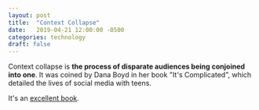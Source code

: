 ```yaml
---
layout: post
title:  "Context Collapse"
date:   2019-04-21 12:00:00 -0500
categories: technology
draft: false
---
```


Context collapse is **the process of disparate audiences being conjoined into one**. It was coined by Dana Boyd in her book "It's Complicated", which detailed the lives of social media with teens. 

It's an [excellent book](https://www.amazon.com/exec/obidos/ASIN/0300166311/apophenia-20).